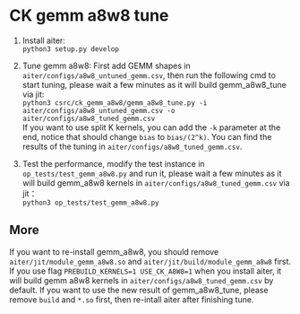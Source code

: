 # CK gemm a8w8 tune

1. Install aiter:  
`python3 setup.py develop`

2. Tune gemm a8w8: 
 First add GEMM shapes in `aiter/configs/a8w8_untuned_gemm.csv`, then run the following cmd to start tuning, please wait a few minutes as it will build gemm_a8w8_tune via jit:  
`python3 csrc/ck_gemm_a8w8/gemm_a8w8_tune.py -i aiter/configs/a8w8_untuned_gemm.csv -o aiter/configs/a8w8_tuned_gemm.csv`  
If you want to use split K kernels, you can add the `-k` parameter at the end, notice that should change `bias` to `bias/(2^k)`.
You can find the results of the tuning in `aiter/configs/a8w8_tuned_gemm.csv`.

3. Test the performance, modify the test instance in `op_tests/test_gemm_a8w8.py` and run it, please wait a few minutes as it will build gemm_a8w8 kernels in `aiter/configs/a8w8_tuned_gemm.csv` via jit：  
`python3 op_tests/test_gemm_a8w8.py`


## More
If you want to re-install gemm_a8w8, you should remove `aiter/jit/module_gemm_a8w8.so` and `aiter/jit/build/module_gemm_a8w8` first.
If you use flag `PREBUILD_KERNELS=1 USE_CK_A8W8=1` when you install aiter, it will build gemm a8w8 kernels in `aiter/configs/a8w8_tuned_gemm.csv` by default. If you want to use the new result of gemm_a8w8_tune, please remove `build` and `*.so` first, then re-intall aiter after finishing tune.